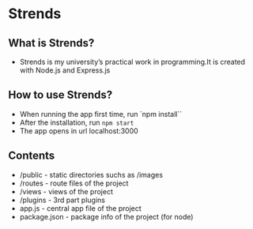 # Strends

## What is Strends?

* Strends is my university’s practical work in programming.It is created with Node.js and Express.js

## How to use Strends?
* When running the app first time, run `npm install``
* After the installation, run `npm start`
* The app opens in url localhost:3000

## Contents

* /public - static directories suchs as /images
* /routes - route files of the project
* /views - views of the project
* /plugins - 3rd part plugins
* app.js - central app file of the project
* package.json - package info of the project (for node)
